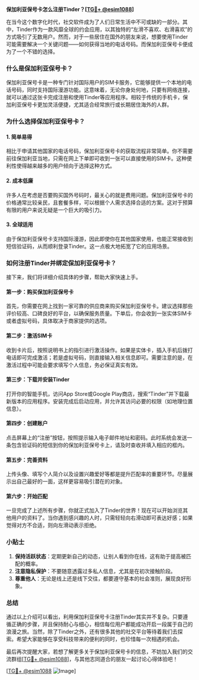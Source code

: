 **保加利亚保号卡怎么注册Tinder？[[TG💪+ @esim1088](https://t.me/s/esim1088)]**

在当今这个数字化时代，社交软件成为了人们日常生活中不可或缺的一部分。其中，Tinder作为一款风靡全球的约会应用，以其独特的“左滑不喜欢、右滑喜欢”的方式吸引了无数用户。然而，对于一些居住在国外的朋友来说，想要使用Tinder可能需要解决一个关键问题——如何获得当地的电话号码。而保加利亚保号卡便成为了一个不错的选择。

### **什么是保加利亚保号卡？**

保加利亚保号卡是一种专门针对国际用户的SIM卡服务，它能够提供一个本地的电话号码，同时支持国际漫游功能。这意味着，无论你身处何地，只要有网络连接，就可以通过这张卡完成注册和使用Tinder等应用程序。相较于传统的手机卡，保加利亚保号卡更加灵活便捷，尤其适合经常旅行或长期居住海外的人群。

### **为什么选择保加利亚保号卡？**

#### **1. 简单易得**
相比于申请其他国家的电话号码，保加利亚保号卡的获取流程非常简单。你不需要前往保加利亚当地，只需在网上下单即可收到一张可以直接使用的SIM卡。这种便利性使得越来越多的用户倾向于选择这种方式。

#### **2. 成本低廉**
许多人在考虑是否要购买国外号码时，最关心的就是费用问题。保加利亚保号卡的价格通常比较亲民，且套餐多样，可以根据个人需求选择合适的方案。这对于预算有限的用户来说无疑是一个巨大的吸引力。

#### **3. 全球适用**
由于保加利亚保号卡支持国际漫游，因此即使你在其他国家使用，也能正常接收到短信验证码，从而顺利登录Tinder。这一点极大地拓宽了它的应用场景。

### **如何注册Tinder并绑定保加利亚保号卡？**

接下来，我们将详细介绍具体的步骤，帮助大家快速上手。

#### **第一步：购买保加利亚保号卡**
首先，你需要在网上找到一家可靠的供应商来购买保加利亚保号卡。建议选择那些评价较高、口碑良好的平台，以确保服务质量。下单后，你会收到一张实体SIM卡或者虚拟号码，具体取决于商家提供的选项。

#### **第二步：激活SIM卡**
收到卡片后，按照说明书上的指引进行激活操作。如果是实体卡，插入手机后拨打电话即可完成激活；若是虚拟号码，则直接输入相关信息即可。需要注意的是，在激活过程中可能会要求填写个人信息，务必保证真实有效。

#### **第三步：下载并安装Tinder**
打开你的智能手机，访问App Store或Google Play商店，搜索“Tinder”并下载最新版本的应用程序。安装完成后启动应用，并允许其访问必要的权限（如地理位置信息）。

#### **第四步：创建账户**
点击屏幕上的“注册”按钮，按照提示输入电子邮件地址和密码。此时系统会发送一条包含验证码的短信到你的保加利亚保号卡上，请及时查收并填入相应的框内。

#### **第五步：完善资料**
上传头像、填写个人简介以及设置兴趣爱好等都是提升匹配率的重要环节。尽量展示出自己最好的一面，这样更容易吸引潜在的对象。

#### **第六步：开始匹配**
一旦完成了上述所有步骤，你就正式加入了Tinder的世界！现在可以开始浏览其他用户的资料了。当你遇到感兴趣的人时，只需轻轻向右滑动即可表达好感；如果觉得对方不合适，则向左滑动表示拒绝。

### **小贴士**
1. **保持活跃状态**：定期更新自己的动态，让别人看到你在线，这有助于提高被匹配的概率。
2. **注意隐私保护**：不要随意透露过多私人信息，尤其是在初次接触阶段。
3. **尊重他人**：无论是线上还是线下交往，都要遵守基本的社会准则，展现良好形象。

### **总结**
通过以上介绍可以看出，利用保加利亚保号卡注册Tinder其实并不复杂。只要遵循正确的步骤，并且保持耐心与细心，相信每位用户都能成功开启一段属于自己的浪漫之旅。当然，除了Tinder之外，还有很多其他的社交平台等待着我们去探索。希望大家能够在享受科技带来的便利的同时，也珍惜每一次相遇的机会。

最后再次提醒大家，若想了解更多关于保加利亚保号卡的信息，不妨加入我们的交流群组[[TG💪+ @esim1088](https://t.me/s/esim1088)]，与其他志同道合的朋友一起讨论心得体验吧！

[[TG💪+ @esim1088](https://t.me/s/esim1088) ![Image](https://i.postimg.cc/4NQfJmqS/Snipaste-2025-05-13-00-14-12.png)]